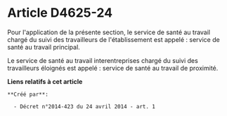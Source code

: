 # Article D4625-24

Pour l'application de la présente section, le service de santé au travail chargé du suivi des travailleurs de l'établissement
est appelé : service de santé au travail principal. 

Le service de santé au travail interentreprises chargé du suivi des travailleurs éloignés est appelé : service de santé au
travail de proximité.

**Liens relatifs à cet article**

	**Créé par**:

	  - Décret n°2014-423 du 24 avril 2014 - art. 1
